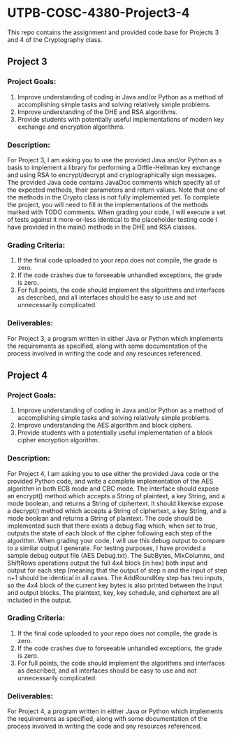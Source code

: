 # UTPB-COSC-4380-Project3-4
This repo contains the assignment and provided code base for Projects 3 and 4 of the Cryptography class.

## Project 3

### Project Goals:
1) Improve understanding of coding in Java and/or Python as a method of accomplishing simple tasks and solving relatively simple problems.
2) Improve understanding of the DHE and RSA algorithms.
3) Provide students with potentially useful implementations of modern key exchange and encryption algorithms.

### Description:
For Project 3, I am asking you to use the provided Java and/or Python as a basis to implement a library for performing a Diffie-Hellman key exchange and using RSA to encrypt/decrypt and cryptographically sign messages.  The provided Java code contains JavaDoc comments which specify all of the expected methods, their parameters and return values.  Note that one of the methods in the Crypto class is not fully implemented yet.  To complete the project, you will need to fill in the implementations of the methods marked with TODO comments.  When grading your code, I will execute a set of tests against it more-or-less identical to the placeholder testing code I have provided in the main() methods in the DHE and RSA classes.

### Grading Criteria:
1) If the final code uploaded to your repo does not compile, the grade is zero.
2) If the code crashes due to forseeable unhandled exceptions, the grade is zero.
3) For full points, the code should implement the algorithms and interfaces as described, and all interfaces should be easy to use and not unnecessarily complicated.

### Deliverables:
For Project 3, a program written in either Java or Python which implements the requirements as specified, along with some documentation of the process involved in writing the code and any resources referenced.

## Project 4

### Project Goals:
1) Improve understanding of coding in Java and/or Python as a method of accomplishing simple tasks and solving relatively simple problems.
2) Improve understanding the AES algorithm and block ciphers.
3) Provide students with a potentially useful implementation of a block cipher encryption algorithm.

### Description:
For Project 4, I am asking you to use either the provided Java code or the provided Python code, and write a complete implementation of the AES algorithm in both ECB mode and CBC mode.  The interface should expose an encrypt() method which accepts a String of plaintext, a key String, and a mode boolean, and returns a String of ciphertext.  It should likewise expose a decrypt() method which accepts a String of ciphertext, a key String, and a mode boolean and returns a String of plaintext.  The code should be implemented such that there exists a debug flag which, when set to true, outputs the state of each block of the cipher following each step of the algorithm.  When grading your code, I will use this debug output to compare to a similar output I generate.  For testing purposes, I have provided a sample debug output file (AES Debug.txt).  The SubBytes, MixColumns, and ShiftRows operations output the full 4x4 block (in hex) both input and output for each step (meaning that the output of step n and the input of step n+1 should be identical in all cases.  The AddRoundKey step has two inputs, so the 4x4 block of the current key bytes is also printed between the input and output blocks.  The plaintext, key, key schedule, and ciphertext are all included in the output. 

### Grading Criteria:
1) If the final code uploaded to your repo does not compile, the grade is zero.
2) If the code crashes due to forseeable unhandled exceptions, the grade is zero.
3) For full points, the code should implement the algorithms and interfaces as described, and all interfaces should be easy to use and not unnecessarily complicated.

### Deliverables:
For Project 4, a program written in either Java or Python which implements the requirements as specified, along with some documentation of the process involved in writing the code and any resources referenced.